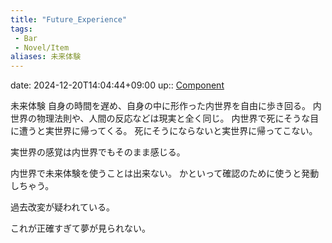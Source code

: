 ```yaml
---
title: "Future_Experience"
tags:
 - Bar
 - Novel/Item
aliases: 未来体験
---
```


date: 2024-12-20T14:04:44+09:00
up:: [Component](Component.md)

未来体験
自身の時間を遅め、自身の中に形作った内世界を自由に歩き回る。
内世界の物理法則や、人間の反応などは現実と全く同じ。
内世界で死にそうな目に遭うと実世界に帰ってくる。
死にそうにならないと実世界に帰ってこない。

実世界の感覚は内世界でもそのまま感じる。

内世界で未来体験を使うことは出来ない。
かといって確認のために使うと発動しちゃう。

過去改変が疑われている。

これが正確すぎて夢が見られない。

